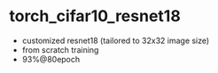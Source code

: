# torch_cifar10_resnet18
- customized resnet18 (tailored to 32x32 image size)
- from scratch training
- 93%@80epoch
